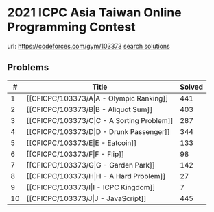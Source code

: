 # 2021 ICPC Asia Taiwan Online Programming Contest

url: https://codeforces.com/gym/103373
[search solutions](https://www.google.com/search?q=Solution+OR+題解+2021+ICPC+Asia+Taiwan+Online+Programming+Contest)

## Problems

| # | Title | Solved |
| --- | --- | --- |
|1|[[CFICPC/103373/A\|A - Olympic Ranking]]|441|
|2|[[CFICPC/103373/B\|B - Aliquot Sum]]|403|
|3|[[CFICPC/103373/C\|C - A Sorting Problem]]|287|
|4|[[CFICPC/103373/D\|D - Drunk Passenger]]|344|
|5|[[CFICPC/103373/E\|E - Eatcoin]]|133|
|6|[[CFICPC/103373/F\|F - Flip]]|98|
|7|[[CFICPC/103373/G\|G - Garden Park]]|142|
|8|[[CFICPC/103373/H\|H - A Hard Problem]]|27|
|9|[[CFICPC/103373/I\|I - ICPC Kingdom]]|7|
|10|[[CFICPC/103373/J\|J - JavaScript]]|445|
